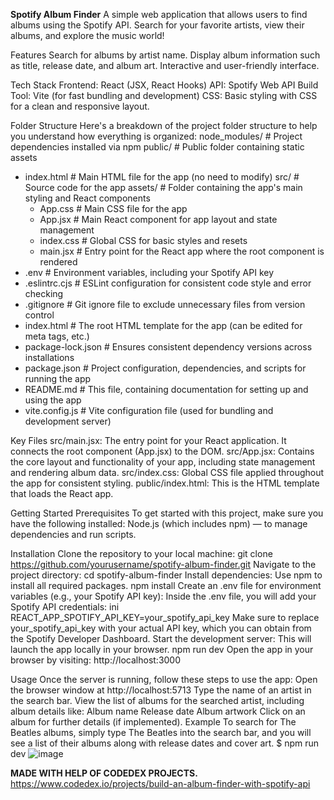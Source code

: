 **Spotify Album Finder**
A simple web application that allows users to find albums using the Spotify API. Search for your favorite artists, view their albums, and explore the music world!

Features
Search for albums by artist name.
Display album information such as title, release date, and album art.
Interactive and user-friendly interface.

Tech Stack
Frontend: React (JSX, React Hooks)
API: Spotify Web API
Build Tool: Vite (for fast bundling and development)
CSS: Basic styling with CSS for a clean and responsive layout.

Folder Structure
Here's a breakdown of the project folder structure to help you understand how everything is organized:
node_modules/            # Project dependencies installed via npm
public/                  # Public folder containing static assets
  - index.html           # Main HTML file for the app (no need to modify)
src/                     # Source code for the app
  assets/                # Folder containing the app's main styling and React components
    - App.css            # Main CSS file for the app
    - App.jsx            # Main React component for app layout and state management
    - index.css          # Global CSS for basic styles and resets
    - main.jsx           # Entry point for the React app where the root component is rendered
  - .env                 # Environment variables, including your Spotify API key
  - .eslintrc.cjs        # ESLint configuration for consistent code style and error checking
  - .gitignore           # Git ignore file to exclude unnecessary files from version control
  - index.html           # The root HTML template for the app (can be edited for meta tags, etc.)
  - package-lock.json    # Ensures consistent dependency versions across installations
  - package.json         # Project configuration, dependencies, and scripts for running the app
  - README.md            # This file, containing documentation for setting up and using the app
  - vite.config.js       # Vite configuration file (used for bundling and development server)

Key Files
src/main.jsx: The entry point for your React application. It connects the root component (App.jsx) to the DOM.
src/App.jsx: Contains the core layout and functionality of your app, including state management and rendering album data.
src/index.css: Global CSS file applied throughout the app for consistent styling.
public/index.html: This is the HTML template that loads the React app.

Getting Started
Prerequisites
To get started with this project, make sure you have the following installed:
Node.js (which includes npm) — to manage dependencies and run scripts.

Installation
Clone the repository to your local machine:
git clone https://github.com/yourusername/spotify-album-finder.git
Navigate to the project directory:
cd spotify-album-finder
Install dependencies: Use npm to install all required packages.
npm install
Create an .env file for environment variables (e.g., your Spotify API key):
Inside the .env file, you will add your Spotify API credentials:
ini
REACT_APP_SPOTIFY_API_KEY=your_spotify_api_key
Make sure to replace your_spotify_api_key with your actual API key, which you can obtain from the Spotify Developer Dashboard.
Start the development server: This will launch the app locally in your browser.
npm run dev
Open the app in your browser by visiting:
 http://localhost:3000

Usage
Once the server is running, follow these steps to use the app:
Open the browser window at http://localhost:5713
Type the name of an artist in the search bar.
View the list of albums for the searched artist, including album details like:
Album name
Release date
Album artwork
Click on an album for further details (if implemented).
Example
To search for The Beatles albums, simply type The Beatles into the search bar, and you will see a list of their albums along with release dates and cover art.
$ npm run dev
![image](https://github.com/user-attachments/assets/b47b9f8e-18e1-43b4-8653-8d53d82360df)








**MADE WITH HELP OF CODEDEX PROJECTS.** https://www.codedex.io/projects/build-an-album-finder-with-spotify-api

